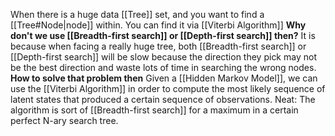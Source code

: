 When there is a huge data [[Tree]] set, and you want to find a [[Tree#Node|node]] within.  You can find it via [[Viterbi Algorithm]] 
**Why don't we use [[Breadth-first search]] or [[Depth-first search]] then?**
It is because when facing a really huge tree, both [[Breadth-first search]] or [[Depth-first search]] will be slow because the direction they pick may not be the best direction and waste lots of time in searching the wrong nodes.
**How to solve that problem then**
Given a [[Hidden Markov Model]], we can use the [[Viterbi Algorithm]] in order to compute the most likely sequence of latent states that produced a certain sequence of observations.  Neat: The algorithm is sort of [[Breadth-first search]] for a maximum in a certain perfect N-ary search tree.
